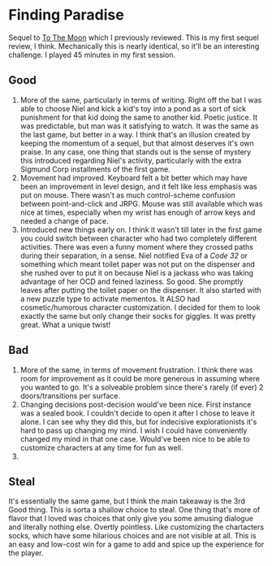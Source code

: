 # Finding Paradise

Sequel to [To The Moon](04-to-the-moon.md) which I previously reviewed. This is my first sequel review, I think. Mechanically this is nearly identical, so it'll be an interesting challenge. I played 45 minutes in my first session.

## Good
1. More of the same, particularly in terms of writing. Right off the bat I was able to choose Niel and kick a kid's toy into a pond as a sort of sick punishment for that kid doing the same to another kid. Poetic justice. It was predictable, but man was it satisfying to watch. It was the same as the last game, but better in a way. I think that's an illusion created by keeping the momentum of a sequel, but that almost deserves it's own praise. In any case, one thing that stands out is the sense of mystery this introduced regarding Niel's activity, particularly with the extra Sigmund Corp installments of the first game.
2. Movement had improved. Keyboard felt a bit better which may have been an improvement in level design, and it felt like less emphasis was put on mouse. There wasn't as much control-scheme confusion between point-and-click and JRPG. Mouse was still available which was nice at times, especially when my wrist has enough of arrow keys and needed a change of pace.
3. Introduced new things early on. I think it wasn't till later in the first game you could switch between character who had two completely different activities. There was even a funny moment where they crossed paths during their separation, in a sense. Niel notified Eva of a *Code 32* or something which meant toilet paper was not put on the dispenser and she rushed over to put it on because Niel is a jackass who was taking advantage of her OCD and feined laziness. So good. She promptly leaves after putting the toilet paper on the dispenser. It also started with a new puzzle type to activate mementos. It ALSO had cosmetic/humorous character customization. I decided for them to look exactly the same but only change their socks for giggles. It was pretty great. What a unique twist!

## Bad
1. More of the same, in terms of movement frustration. I think there was room for improvement as it could be more generous in assuming where you wanted to go. It's a solveable problem since there's rarely (if ever) 2 doors/transitions per surface.
2. Changing decisions post-decision would've been nice. First instance was a sealed book. I couldn't decide to open it after I chose to leave it alone. I can see why they did this, but for indecisive explorationists it's hard to pass up changing my mind. I wish I could have conveniently changed my mind in that one case. Would've been nice to be able to customize characters at any time for fun as well.
3. 

## Steal

It's essentially the same game, but I think the main takeaway is the 3rd Good thing. This is sorta a shallow choice to steal. One thing that's more of flavor that I loved was choices that only give you some amusing dialogue and literally nothing else. Overtly pointless. Like customizing the chartacters socks, which have some hilarious choices and are not visible at all. This is an easy and low-cost win for a game to add and spice up the experience for the player.

